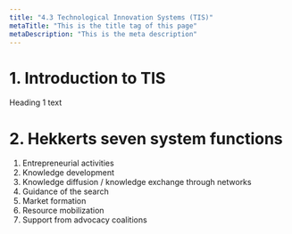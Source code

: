 ```yaml
---
title: "4.3 Technological Innovation Systems (TIS)"
metaTitle: "This is the title tag of this page"
metaDescription: "This is the meta description"
---
```


# 1. Introduction to TIS

Heading 1 text

# 2. Hekkerts seven system functions

1. Entrepreneurial activities
2. Knowledge development
3. Knowledge diffusion / knowledge exchange through networks
4. Guidance of the search
5. Market formation
6. Resource mobilization
7. Support from advocacy coalitions
